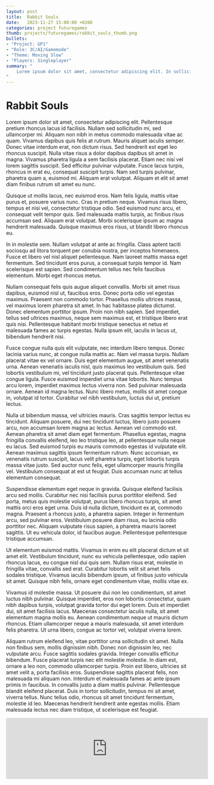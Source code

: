 ```yaml
---
layout: post
title:  Rabbit Souls
date:   2023-11-27 15:00:00 +0200
categories: project futuregames
thumb: projects/futuregames/rabbit_souls_thumb.png
bullets:
- "Project: GP1"
- "Role: 3C/AI/Gamemode"
- "Theme: Moving Slow"
- "Players: Singleplayer"
summary: "
    Lorem ipsum dolor sit amet, consectetur adipiscing elit. In sollicitudin felis ac eros fringilla, eget convallis mi posuere. Nulla ut ultricies tortor, vel faucibus quam.
"
---
```

# Rabbit Souls



Lorem ipsum dolor sit amet, consectetur adipiscing elit. Pellentesque pretium rhoncus lacus id facilisis. Nullam sed sollicitudin mi, sed ullamcorper mi. Aliquam non nibh in metus commodo malesuada vitae ac quam. Vivamus dapibus quis felis at rutrum. Mauris aliquet iaculis semper. Donec vitae interdum erat, non dictum risus. Sed hendrerit est eget leo rhoncus suscipit. Nulla vitae risus a dolor dapibus dapibus sit amet in magna. Vivamus pharetra ligula a sem facilisis placerat. Etiam nec nisi vel lorem sagittis suscipit. Sed efficitur pulvinar vulputate. Fusce lacus turpis, rhoncus in erat eu, consequat suscipit turpis. Nam sed turpis pulvinar, pharetra quam a, euismod mi. Aliquam erat volutpat. Aliquam et elit sit amet diam finibus rutrum sit amet eu nunc.

Quisque ut mollis lacus, nec euismod eros. Nam felis ligula, mattis vitae purus et, posuere varius nunc. Cras in pretium neque. Vivamus risus libero, tempus et nisi vel, consectetur tristique odio. Sed euismod nunc arcu, et consequat velit tempor quis. Sed malesuada mattis turpis, ac finibus risus accumsan sed. Aliquam erat volutpat. Morbi scelerisque ipsum ac magna hendrerit malesuada. Quisque maximus eros risus, ut blandit libero rhoncus eu.

In in molestie sem. Nullam volutpat at ante ac fringilla. Class aptent taciti sociosqu ad litora torquent per conubia nostra, per inceptos himenaeos. Fusce et libero vel nisl aliquet pellentesque. Nam laoreet mattis massa eget fermentum. Sed tincidunt eros purus, a consequat turpis tempor id. Nam scelerisque est sapien. Sed condimentum tellus nec felis faucibus elementum. Morbi eget rhoncus metus.

Nullam consequat felis quis augue aliquet convallis. Morbi sit amet risus dapibus, euismod nisl ut, faucibus eros. Donec porta odio vel egestas maximus. Praesent non commodo tortor. Phasellus mollis ultrices massa, vel maximus lorem pharetra sit amet. In hac habitasse platea dictumst. Donec elementum porttitor ipsum. Proin non nibh sapien. Sed imperdiet, tellus sed ultrices maximus, neque sem maximus est, et tristique libero erat quis nisi. Pellentesque habitant morbi tristique senectus et netus et malesuada fames ac turpis egestas. Nulla ipsum elit, iaculis in lacus ut, bibendum hendrerit nisi.

Fusce congue nulla quis elit vulputate, nec interdum libero tempus. Donec lacinia varius nunc, at congue nulla mattis ac. Nam vel massa turpis. Nullam placerat vitae ex vel ornare. Duis eget elementum augue, sit amet venenatis urna. Aenean venenatis iaculis nisl, quis maximus leo vestibulum quis. Sed lobortis vestibulum mi, vel tincidunt justo placerat quis. Pellentesque vitae congue ligula. Fusce euismod imperdiet urna vitae lobortis. Nunc tempus arcu lorem, imperdiet maximus lectus viverra non. Sed pulvinar malesuada ornare. Aenean id magna lectus. Nunc libero metus, mollis sit amet congue in, volutpat id tortor. Curabitur vel nibh vestibulum, luctus dui ut, pretium lectus.

Nulla ut bibendum massa, vel ultricies mauris. Cras sagittis tempor lectus eu tincidunt. Aliquam posuere, dui nec tincidunt luctus, libero justo posuere arcu, non accumsan lorem magna ac lectus. Aenean vel commodo est. Aenean pharetra sit amet diam eget fermentum. Phasellus egestas, magna fringilla convallis eleifend, leo leo tristique leo, at pellentesque nulla neque eu lacus. Sed euismod turpis eu mauris commodo egestas id vulputate elit. Aenean maximus sagittis ipsum fermentum rutrum. Nunc accumsan, ex venenatis rutrum suscipit, lacus velit pharetra turpis, eget lobortis turpis massa vitae justo. Sed auctor nunc felis, eget ullamcorper mauris fringilla vel. Vestibulum consequat at est ut feugiat. Duis accumsan nunc at tellus elementum consequat.

Suspendisse elementum eget neque in gravida. Quisque eleifend facilisis arcu sed mollis. Curabitur nec nisi facilisis purus porttitor eleifend. Sed porta, metus quis molestie volutpat, purus libero rhoncus turpis, sit amet mattis orci eros eget urna. Duis id nulla dictum, tincidunt ex at, commodo magna. Praesent a rhoncus justo, a pharetra sapien. Integer in fermentum arcu, sed pulvinar eros. Vestibulum posuere diam risus, eu lacinia odio porttitor nec. Aliquam vulputate risus sapien, a pharetra mauris laoreet sagittis. Ut eu vehicula dolor, id faucibus augue. Pellentesque pellentesque tristique accumsan.

Ut elementum euismod mattis. Vivamus in enim eu elit placerat dictum et sit amet elit. Vestibulum tincidunt, nunc eu vehicula pellentesque, odio sapien rhoncus lacus, eu congue nisl dui quis sem. Nullam risus erat, molestie in fringilla vitae, convallis sed erat. Curabitur lobortis velit sit amet felis sodales tristique. Vivamus iaculis bibendum ipsum, ut finibus justo vehicula sit amet. Quisque nibh felis, ornare eget condimentum vitae, mollis vitae ex.

Vivamus id molestie massa. Ut posuere dui non leo condimentum, sit amet luctus nibh pulvinar. Quisque imperdiet, eros non lobortis consectetur, quam nibh dapibus turpis, volutpat gravida tortor dui eget lorem. Duis et imperdiet dui, sit amet facilisis lacus. Maecenas consectetur iaculis nulla, sit amet elementum magna mollis eu. Aenean condimentum neque ut mauris dictum rhoncus. Etiam ullamcorper neque a mauris malesuada, sit amet interdum felis pharetra. Ut urna libero, congue ac tortor vel, volutpat viverra lorem.

Aliquam rutrum eleifend leo, vitae porttitor urna sollicitudin sit amet. Nulla non finibus sem, mollis dignissim nibh. Donec non dignissim leo, nec vulputate arcu. Fusce sagittis sodales gravida. Integer convallis efficitur bibendum. Fusce placerat turpis nec elit molestie molestie. In diam est, ornare a leo non, commodo ullamcorper turpis. Proin est libero, ultricies sit amet velit a, porta facilisis eros. Suspendisse sagittis placerat felis, non malesuada mi aliquam non. Interdum et malesuada fames ac ante ipsum primis in faucibus. In convallis justo a diam mattis pulvinar. Pellentesque blandit eleifend placerat. Duis in tortor sollicitudin, tempus mi sit amet, viverra tellus. Nunc tellus odio, rhoncus sit amet tincidunt fermentum, molestie id leo. Maecenas hendrerit hendrerit ante egestas mollis. Etiam malesuada lectus nec diam tristique, ut scelerisque est feugiat. 

<iframe src="https://itch.io/embed/2392002" width="552" height="167" frameborder="0"><a href="//www.futuregames.itch.io/rabbit-souls">Rabbit Souls by Futuregames, Danaiii</a></iframe>